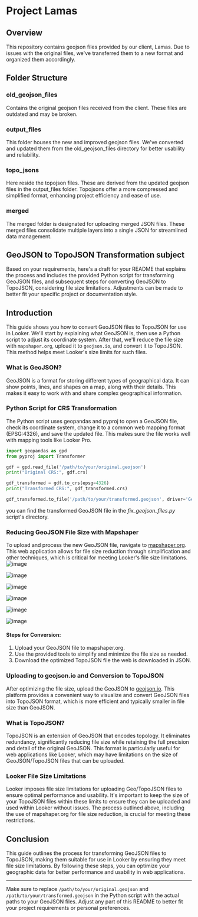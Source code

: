 # Project Lamas
## Overview
This repository contains geojson files provided by our client, Lamas. Due to issues with the original files, we've transferred them to a new format and organized them accordingly.

## Folder Structure
### old_geojson_files
Contains the original geojson files received from the client. These files are outdated and may be broken.

### output_files
This folder houses the new and improved geojson files. We've converted and updated them from the old_geojson_files directory for better usability and reliability.

### topo_jsons
Here reside the topojson files. These are derived from the updated geojson files in the output_files folder. Topojsons offer a more compressed and simplified format, enhancing project efficiency and ease of use.

### merged
The merged folder is designated for uploading merged JSON files. These merged files consolidate multiple layers into a single JSON for streamlined data management.

## GeoJSON to TopoJSON Transformation subject


Based on your requirements, here's a draft for your README that explains the process and includes the provided Python script for transforming GeoJSON files, and subsequent steps for converting GeoJSON to TopoJSON, considering file size limitations. Adjustments can be made to better fit your specific project or documentation style.

## Introduction

This guide shows you how to convert GeoJSON files to TopoJSON for use in Looker. We'll start by explaining what GeoJSON is, then use a Python script to adjust its coordinate system. After that, we'll reduce the file size with `mapshaper.org`, upload it to `geojson.io`, and convert it to TopoJSON. This method helps meet Looker's size limits for such files.

### What is GeoJSON?

GeoJSON is a format for storing different types of geographical data. It can show points, lines, and shapes on a map, along with their details. This makes it easy to work with and share complex geographical information.

### Python Script for CRS Transformation

The Python script uses geopandas and pyproj to open a GeoJSON file, check its coordinate system, change it to a common web mapping format (EPSG:4326), and save the updated file. This makes sure the file works well with mapping tools like Looker Pro.

```python
import geopandas as gpd
from pyproj import Transformer

gdf = gpd.read_file('/path/to/your/original.geojson')
print("Original CRS:", gdf.crs)

gdf_transformed = gdf.to_crs(epsg=4326)
print("Transformed CRS:", gdf_transformed.crs)

gdf_transformed.to_file('/path/to/your/transformed.geojson', driver='GeoJSON')
```

you can find the transformed GeoJSON file in the *fix_geojson_files.py* script's directory.


### Reducing GeoJSON File Size with Mapshaper

To upload and process the new GeoJSON file, navigate to [mapshaper.org](https://mapshaper.org/). This web application allows for file size reduction through simplification and other techniques, which is critical for meeting Looker's file size limitations.
![image](https://github.com/amir-jutomate/lamas/assets/142908270/c82d081f-5058-4a7b-9ef3-9a1a853f79f0)

![image](https://github.com/amir-jutomate/lamas/assets/142908270/c856a77d-4432-45cd-b2f3-6fd814241556)

![image](https://github.com/amir-jutomate/lamas/assets/142908270/e3740eb2-67b4-433b-85c5-2200d8d3e469)

![image](https://github.com/amir-jutomate/lamas/assets/142908270/6645cc21-33b3-479b-b124-36f18db35349)

![image](https://github.com/amir-jutomate/lamas/assets/142908270/c8cf520c-aad2-479e-b19a-d3eb235d4015)

![image](https://github.com/amir-jutomate/lamas/assets/142908270/09440b7c-c99a-421b-9561-8e5e2eca431e)


#### Steps for Conversion:
1. Upload your GeoJSON file to mapshaper.org.
2. Use the provided tools to simplify and minimize the file size as needed.
3. Download the optimized TopoJSON file the web is downloaded in JSON.

### Uploading to geojson.io and Conversion to TopoJSON

After optimizing the file size, upload the GeoJSON to [geojson.io](https://geojson.io). This platform provides a convenient way to visualize and convert GeoJSON files into TopoJSON format, which is more efficient and typically smaller in file size than GeoJSON.

### What is TopoJSON?

TopoJSON is an extension of GeoJSON that encodes topology. It eliminates redundancy, significantly reducing file size while retaining the full precision and detail of the original GeoJSON. This format is particularly useful for web applications like Looker, which may have limitations on the size of GeoJSON/TopoJSON files that can be uploaded.

### Looker File Size Limitations

Looker imposes file size limitations for uploading Geo/TopoJSON files to ensure optimal performance and usability. It's important to keep the size of your TopoJSON files within these limits to ensure they can be uploaded and used within Looker without issues. The process outlined above, including the use of mapshaper.org for file size reduction, is crucial for meeting these restrictions.

## Conclusion

This guide outlines the process for transforming GeoJSON files to TopoJSON, making them suitable for use in Looker by ensuring they meet file size limitations. By following these steps, you can optimize your geographic data for better performance and usability in web applications.

--- 

Make sure to replace `/path/to/your/original.geojson` and `/path/to/your/transformed.geojson` in the Python script with the actual paths to your GeoJSON files. Adjust any part of this README to better fit your project requirements or personal preferences.
